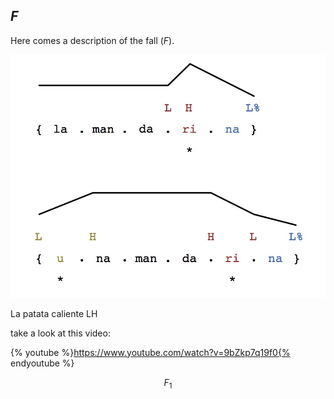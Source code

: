 ## *F*

Here comes a description of the fall (*F*).

![title](ejemplo.jpg)

La  patata caliente
LH 

take a look at this video:


{% youtube %}https://www.youtube.com/watch?v=9bZkp7q19f0{% endyoutube %}

$$F_1$$